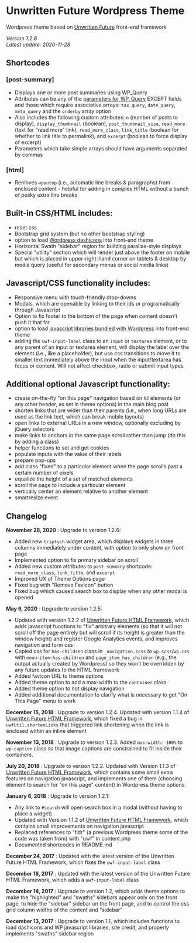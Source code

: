 # Unwritten Future Wordpress Theme

Wordpress theme based on [Unwritten Future](https://github.com/jkissam/unwritten_future/) front-end framework

_Version 1.2.6_  
_Latest update: 2020-11-28_

## Shortcodes

### [post-summary]

* Displays one or more post summaries using WP_Query
* Attributes can be any of the [parameters for WP_Query](https://developer.wordpress.org/reference/classes/wp_query/#parameters) EXCEPT fields and those which require associative arrays: `tax_query`, `date_query`, `meta_query` and the `orderby` array option
* Also includes the following custom attributes: `n` (number of posts to display), `display_thumbnail` (boolean), `post_thumbnail_size`, `read_more` (text for "read more" link), `read_more_class`, `link_title` (boolean for whether to link title to permalink), and `excerpt` (boolean to force display of excerpt)
* Parameters which take simple arrays should have arguments separated by commas

### [html]

* Removes `wpautop` (i.e., automatic line breaks & paragraphs) from enclosed content - helpful for adding in complex HTML without a bunch of pesky extra line breaks

## Built-in CSS/HTML includes:

* reset.css
* Bootstrap grid system (but no other bootstrap styling)
* option to load [Wordpress dashicons](https://developer.wordpress.org/resource/dashicons/) into front-end theme
* Horizontal Swath "sidebar" region for building parallax-style displays
* Special "utility" section which will render just above the footer on mobile but which is placed in upper-right-hand corner on tablets & desktop by media query (useful for secondary menus or social media links)

## Javascript/CSS functionality includes:

* Responsive menu with touch-friendly drop-downs
* Modals, which are openable by linking to their ids or programatically through Javascript
* Option to fix footer to the bottom of the page when content doesn't push it that far
* option to load [javascript libraries bundled with Wordpress](https://developer.wordpress.org/reference/functions/wp_enqueue_script/#default-scripts-included-and-registered-by-wordpress) into front-end theme
* adding the `uwf-input-label` class to an `input` or `textarea` element, or to any parent of an input or textarea element, will display the label over the element (i.e., like a placeholder), but use css transitions to move it to smaller text immediately above the input when the input/textarea has focus or content. Will not affect checkbox, radio or submit input types

## Additional optional Javascript functionality:

* create on-the-fly "on this page" navigation based on `h2` elements (or any other header, as set in theme options) in the main blog post
* shorten links that are wider than their parents (i.e., when long URLs are used as the link text, which can break mobile layouts)
* open links to external URLs in a new window, optionally excluding by jQuery selectors
* make links to anchors in the same page scroll rather than jump (do this by adding a class)
* helper functions to set and get cookies
* populate inputs with the value of their labels
* prepare pop-ups
* add class "fixed" to a particular element when the page scrolls past a certain number of pixels
* equalize the height of a set of matched elements
* scroll the page to include a particular element
* vertically center an element relative to another element
* smartresize event

## Changelog

__November 28, 2020__ : Upgrade to version 1.2.6:

* Added new `triptych` widget area, which displays widgets in three columns immediately under content, with option to only show on front page
* Implemented option to fix primary sidebar on scroll
* Added new custom attributes to `post-summary` shortcode: `read_more_class`, `link_title`, and `excerpt`
* Improved UX of Theme Options page
* Fixed bug with "Remove Favicon" button
* Fixed bug which caused search box to display when any other modal is opened

__May 9, 2020__ : Upgrade to version 1.2.5:

* Updated with version 1.2.2 of [Unwritten Future HTML Framework](https://github.com/jkissam/unwritten_future/), which adds javascript functions to "fix" arbitrary elements (so that it will not scroll off the page entirely but will scroll if its height is greater than the window height) and register Google Analytics events, and improves navigation and form css
* Copied css for `has-children` class in `_navigation.scss` to `wp.scss`/`wp.css` with `menu-item-has-children` and `page_item_has_children` (e.g., the output actually created by Wordpress)  so they won't be overridden by any future updates to the HTML framework
* Added favicon URL to theme options
* Added theme option to add a max-width to the `container` class 
* Added theme option to not display navigation
* Added additional documentation to clarify what is necessary to get "On This Page" menu to work

__December 15, 2018__ : Upgrade to version 1.2.4. Updated with version 1.1.4 of [Unwritten Future HTML Framework](https://github.com/jkissam/unwritten_future/), which fixed a bug in `uwfUtil.shortenLinks` that triggered link shortening when the link is enclosed within an inline element

__November 13, 2018__ : Upgrade to version 1.2.3. Added `max-width: 100%` to `wp-caption` class so that image captions are constrained to fit inside their containers.

__July 20, 2018__ : Upgrade to version 1.2.2. Updated with Version 1.1.3 of [Unwritten Future HTML Framework](https://github.com/jkissam/unwritten_future/), which contains some small extra features on navigation javascript, and implements one of them (choosing element to search for "on this page" content) in Wordpress theme options.

__January 6, 2018__ : Upgrade to version 1.2.1:

* Any link to `#search` will open search box in a modal (without having to place a widget)
* Updated with Version 1.1.2 of [Unwritten Future HTML Framework](https://github.com/jkissam/unwritten_future/), which contains small improvements on navigation javascript
* Replaced references to "tldr" (a previous Wordpress theme some of the code was taken from) with "uwf" in content.php
* Documented shortcodes in README.md

__December 24, 2017__ : Updated with the latest version of the Unwritten Future HTML Framework, which fixes the `uwf-input-label` class

__December 18, 2017__ : Updated with the latest version of the Unwritten Future HTML Framework, which adds a `uwf-input-label` class

__December 14, 2017__ : Upgrade to version 1.2, which adds theme options to make the "highlighted" and "swaths" sidebars appear only on the front page, to hide the "sidebar" sidebar on the front page, and to control the css grid column widths of the content and "sidebar"

__December 13, 2017__ : Upgrade to version 1.1, which includes functions to load dashicons and WP javascript libraries, site credit, and properly implements "swaths" sidebar region